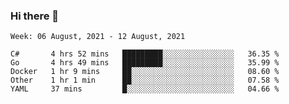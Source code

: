 ### Hi there 👋

<!--START_SECTION:waka-->
```text
Week: 06 August, 2021 - 12 August, 2021

C#       4 hrs 52 mins   █████████░░░░░░░░░░░░░░░░   36.35 % 
Go       4 hrs 49 mins   █████████░░░░░░░░░░░░░░░░   35.99 % 
Docker   1 hr 9 mins     ██░░░░░░░░░░░░░░░░░░░░░░░   08.60 % 
Other    1 hr 1 min      ██░░░░░░░░░░░░░░░░░░░░░░░   07.58 % 
YAML     37 mins         █░░░░░░░░░░░░░░░░░░░░░░░░   04.66 % 
```
<!--END_SECTION:waka-->
